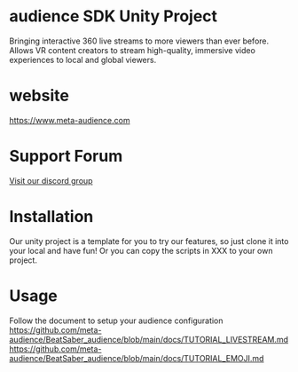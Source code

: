 # audience SDK Unity Project

Bringing interactive 360 live streams to more viewers than ever before.
Allows VR content creators to stream high-quality, immersive video experiences to local and global viewers.

# website
 
 https://www.meta-audience.com
 
# Support Forum

[Visit our discord group](https://discord.gg/T2aKHMGbU2)

# Installation

Our unity project is a template for you to try our features, so just clone it into your local and have fun!
Or you can copy the scripts in XXX to your own project.

# Usage

Follow the document to setup your audience configuration
https://github.com/meta-audience/BeatSaber_audience/blob/main/docs/TUTORIAL_LIVESTREAM.md
https://github.com/meta-audience/BeatSaber_audience/blob/main/docs/TUTORIAL_EMOJI.md

